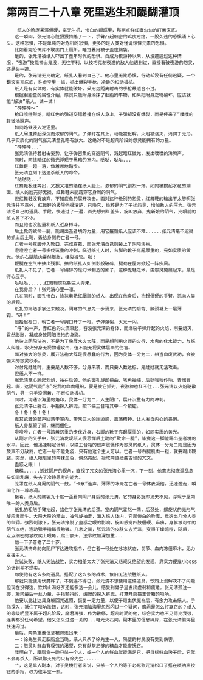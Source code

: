 # 第两百二十八章 死里逃生和醍醐灌顶
        纸人的脸庞呆滞僵硬，毫无生机，惨白的眼眶里，那两点鲜红直勾勾的盯着床底。
       这一瞬间，张元清心脏狠狠抽搐了一下，手臂凸起细密的鸡皮疙瘩，一股久违的恐惧涌上心头。这种恐惧，不是单纯的对危机的恐惧，更多的是人类对怪诞惊悚元素的恐惧。
       比如看完恐怖片不敢出门上厕所，睡觉要用被子盖住脑袋。
       是的，张元清被纸人吓出了童年时代的恐惧。自成为夜游神以来，从没遭遇过这种情况，“夜游”技能神出鬼没，无往不利，以技巧克制夜游的敌人他遇到过，直接看破夜游的怨灵，还是头一遭。
       是的，张元清无比确定，纸扎人看到自己了。他心里无比恐惧，行动却没有任何迟疑，一个翻滚离开床底，往虚空里一抓，抓出爆裂手枪，冷静的扣动扳机。
       纸人是有实体的，有实体就能破坏，采用远距离射击的手枪最适合不过。
       根据胭脂盒的属性介绍，怨灵只能附身涂抹了胭脂的事物，如果把附身之物破坏，应该就能“解决”纸人。试一试！
       “砰砰砰～”
       枪口喷吐烈焰，暗红色的弹道交错着撞在纸人身上，子弹却没有爆裂，而是传来了“噗噗的轻微沸腾声。
       如同烙铁浸入泥沼里。
       纸人周遭腾起深沉而浓郁的阴气，子弹打在其上，动能被化解，火焰被浇灭，消弭于无形。几乎实质化的阴气张元清童孔略有放大。这绝对不是超凡阶段的怨灵能拥有的力量。
       “砰砰砰...”
       张元清保持着射击姿势，让子弹密集的穿透阴气，溅起暗红微光，发出噗噗的沸腾声。
       同时，两抹暗红的微光浮现于黑暗的室内。哒哒，哒哒...
       红舞鞋一起一落，做着原地踏步。
       张元清立刻下达追杀纸人的命令。
       “哒哒哒...”
       红舞鞋极速奔出，又狠又准的踏在纸人脸上。浓郁的阴气剧烈一荡，如同被搅起水花的湖面。纸人的脸完好无损，红舞鞋未能踏穿它身周的阴气。
       但红舞鞋没有放弃，不知疲惫的展开攻击。面对这种级别的怨灵，红舞鞋的输出不太够啊张元清并不意外，红舞鞋的极限他很清楚，召唤它，纯粹是为了干扰怨灵，增加敌人的压力。张元清把自己的道具、手段，快速过了一遍，首先想到红盖头，旋即放弃，鬼新娘的阴气，比眼前的纸人差了不少。
       而且他也没胆量和纸人近身搏斗。
       后土靴的致命一腿，能踢出圣者境的力量，用它摧毁纸人应该不难......张元清毫不迟疑的抓出后土靴，丢给身侧的亡者一号。
       亡者一号双脚伸入靴口，完成穿戴，而张元清自己则披上了阴阳法袍。
       噔噔噔亡者一号步伐沉重的冲刺，临近纸扎人时，右脚的靴子亮起厚重的，宛如实质的黄光。他的右腿肌肉霍然膨胀，撑裂裤管。啪！
       鞭腿在空气中抽出残影，抽的纸扎人如倒影般破碎，腿劲在屋内掀起一阵疾风。
       纸扎人不见了，亡者一号踢碎的是幻术制造的影子，这种鬼魅之术，由怨灵施展起来，最是得心应手。
       哒哒哒......红舞鞋突然朝主人奔来。
       在我身后？！张元清心里一凛。
       几在同时，面孔惨白，涂抹着艳红胭脂的纸人，出现在他身后，抬起僵硬的手臂，抓向人类的后颈。
       纸扎的简陋手掌还未触及，阴寒的气息先一步涌来，张元清的后背、脖颈凝上一层薄霜。“砰！”
       他抬起枪口，朝亡者一号胸口开了一枪。子弹爆裂，火光一闪。
       “呼”的一声，赤红色的火流窜起，吞没张元清的身体，而爆裂子弹炸起的火焰，刚要熄灭，霍然膨胀，凝成身披阴阳法袍的身影。
       他披上阴阳法袍，不是为了施展水火大阵，而是想利用火师的火行，水鬼的化水能力，与纸人纠缠。水火分身无视物理攻击，但不能无视灵体层面的伤害。
       面对强大的怨灵，展开法袍大阵是很愚蠢的行为，因为灵体一分为二，相当自废武功，会被强大的怨灵秒杀。
       对付鬼娃娃时，主要是人数不够，分身来凑，而只要人数达标，鬼娃娃就无法攻击。
       但纸人不一样。
       张元清掌心腾起烈焰，按在后颈，他的面孔旋即扭曲，嘴角抽搐，后劲嗤嗤作响，青烟冒起。嘶，这阴气能“冻”死我的血肉组织，要是被它抓到，夜游神也扛不住...张元清以火焰驱散阴气，另一只手没闲着，不断扣动扳机。
       同时，沟通识海里的烙印，灵体一分为二，入主阴尸，展开沉重有力的冲刺。
       张元清停止射击，手指探入裤兜，按下猫王音箱其中一个按钮。
       冬！冬！冬！冬！
       震耳欲聋的鼓声回荡于室内，带来巨大的压迫感，震荡精神，让人发自内心的畏惧。
       纸人身躯颤了颤，继而僵住。
       噔噔噔，亡者一号踏着沉重的步伐近身，右脚的靴子亮起厚重的，如同实质的黄光。
       从刚才的交手中，张元清发现纸人很忌惮后土靴的“致命一腿”，毕竟这一脚能踢出圣者境的水平。因此，他迅速制定计划，以猫王音箱的鼓声震慑作为怨灵的纸人，灵体一分为二则是因为鼓声不分敌我，亡者一号不能免疫，只有他这个主人可以。亡者一号右腿肌肉一粗，就要踢出鞭腿。突然，纸人眼眶里的两抹血色，倏然亮起，凝成两道扭曲古怪的咒文。
       蛊惑之眼！！
       糟糕......透过阴尸的视角，直视了咒文的张元清心里一沉，下一刻，他意志彻底混乱念头如同乱麻，失去了冷静思考的能力。
       笼罩在纸人身周的阴气一鼓，“卡察”连声，薄薄的冰壳在亡者一号体表凝结，迅速游走，瞬间化作一尊冰凋。
       接着，纸人的脑袋九十度一歪看向阴尸身后的张元清，它的身影旋即消失不见，浮现于屋内唯一的人类身后。
       纸扎的粗陋手臂抬起，掐住了张元清的后颈。室内阴气霍然一荡，后颈处，螺旋状的无形气旋应激而生。大股大股的精血，被气旋抽走，涌入纸人体内，它那惨白的脸庞，竟透出几分人类的红润。强烈刺激下，张元清挣脱了蛊惑之眼的影响，旋即感觉四肢僵硬、麻痹，身躯被可怕的阴气冻结，连动弹手指都很勉强。几息之间，张元清的皮肤失去光泽，变得干燥暗哑，随后，一点点细密的皱纹爬上眼角，爬上额头，法令纹加深加重...
       他一下子苍老了二十岁。
       张元清拼命的向阴尸下达进攻指令，但亡者一号处在冰冻状态，关节、血肉冻僵麻木，无力支援主人。
       尝试失败，纸人无法战胜，实力相差太大了张元清又悲观又绝望的发现，靠实力硬推小boss的计划并不现实。
       即使他有这么多的道具，搭配了这么多的战术，依旧无法战胜纸人。
       那就只能使用伏魔杵了，不到逼不得已，张元清不想使用这件道具，饮鸩止渴解决不了问题但现在没得选，饮鸩止渴好歹还能多活一会儿。感受到骨子里发出虚弱和疲惫，张元清孤注一掷，凝聚最后一丝力量，手指颤抖的、缓慢的探入裤兜，打算开启猫王音箱的唢呐。
       他要以此让这具身躯回光返照，恢复一定力量，以便于取出伏魔杵后，有余力攻击纸人。手指探入，抵住了唢呐按钮，这时，张元清脑海里忽然闪过一个疑问，魔君是怎么打赢它的？纸人的等级明显不属于超凡阶段，魔君再强，作为散修，超凡时期的他，综合实力也不见得比我强，连我都没任何希望，他又怎么过这一关的...电光火石间，副本里的信息碎片，在张元清脑海里快速闪过。
       最后，两条重要信息被筛选出来：
       一：徐先生买走胭脂盒当晚，纸人只杀了徐先生一人，隔壁的村民没有受到伤害。
       二：怨灵对鲜血有极强的渴望，只有献祭足够的精血才能安抚它。
       我明白了，胭脂盒一晚只杀一个人，或一个人的鲜血就能满足它，把目标鲜血吸干后，它就不会再杀人，所以那天死的只有徐先生......
       艹，这是单人副本，对于灵境行者来说，只杀一个人约等于必死张元清松口了搭在唢呐声按钮的手指，改为往半空一抓。